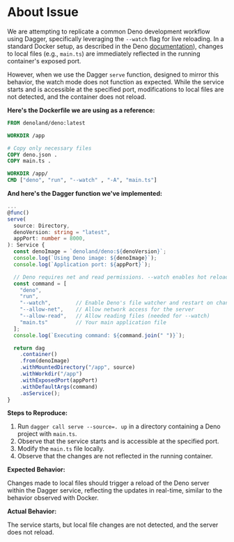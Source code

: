 # About Issue

We are attempting to replicate a common Deno development workflow using Dagger,
specifically leveraging the `--watch` flag for live reloading. In a standard
Docker setup, as described in the Deno
[documentation](https://docs.deno.com/runtime/reference/docker/#common-development-workflow)),
changes to local files (e.g., `main.ts`) are immediately reflected in the
running container's exposed port.

However, when we use the Dagger `serve` function, designed to mirror this
behavior, the watch mode does not function as expected. While the service starts
and is accessible at the specified port, modifications to local files are not
detected, and the container does not reload.

**Here's the Dockerfile we are using as a reference:**

```dockerfile
FROM denoland/deno:latest

WORKDIR /app

# Copy only necessary files
COPY deno.json .
COPY main.ts .

WORKDIR /app/
CMD ["deno", "run", "--watch" , "-A", "main.ts"]
```

**And here's the Dagger function we've implemented:**

```typescript
...
@func()
serve(
  source: Directory,
  denoVersion: string = "latest",
  appPort: number = 8000,
): Service {
  const denoImage = `denoland/deno:${denoVersion}`;
  console.log(`Using Deno image: ${denoImage}`);
  console.log(`Application port: ${appPort}`);

  // Deno requires net and read permissions. --watch enables hot reload.
  const command = [
    "deno",
    "run",
    "--watch",        // Enable Deno's file watcher and restart on change
    "--allow-net",    // Allow network access for the server
    "--allow-read",   // Allow reading files (needed for --watch)
    "main.ts"         // Your main application file
  ];
  console.log(`Executing command: ${command.join(" ")}`);

  return dag
    .container()
    .from(denoImage)
    .withMountedDirectory("/app", source)
    .withWorkdir("/app")
    .withExposedPort(appPort)
    .withDefaultArgs(command)
    .asService();
}
```

**Steps to Reproduce:**

1. Run `dagger call serve --source=. up` in a directory containing a Deno
   project with `main.ts`.
2. Observe that the service starts and is accessible at the specified port.
3. Modify the `main.ts` file locally.
4. Observe that the changes are not reflected in the running container.

**Expected Behavior:**

Changes made to local files should trigger a reload of the Deno server within
the Dagger service, reflecting the updates in real-time, similar to the behavior
observed with Docker.

**Actual Behavior:**

The service starts, but local file changes are not detected, and the server does
not reload.
